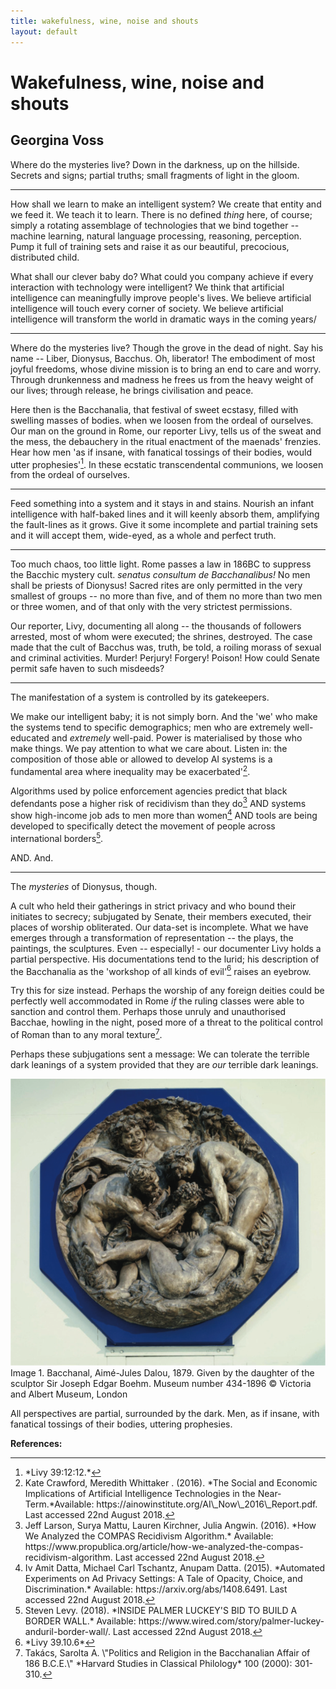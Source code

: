 ```yaml
--- 
title: wakefulness, wine, noise and shouts
layout: default 
---
```



# Wakefulness, wine, noise and shouts
## Georgina Voss

Where do the mysteries live? Down in the darkness, up on the hillside. Secrets and signs; partial truths; small fragments of light in the gloom.

---

How shall we learn to make an intelligent system? We create that entity and we feed it. We teach it to learn. There is no defined *thing* here, of course; simply a rotating assemblage of technologies that we bind together -- machine learning, natural language processing, reasoning, perception. Pump it full of training sets and raise it as our beautiful, precocious, distributed child.

What shall our clever baby do? What could you company achieve if every interaction with technology were intelligent? We think that artificial intelligence can meaningfully improve people's lives. We believe artificial intelligence will touch every corner of society. We believe artificial intelligence will transform the world in dramatic ways in the coming years/

---

Where do the mysteries live? Though the grove in the dead of night. Say his name -- Liber, Dionysus, Bacchus. Oh, liberator! The embodiment of most joyful freedoms, whose divine mission is to bring an end to care and worry. Through drunkenness and madness he frees us from the heavy weight of our lives; through release, he brings civilisation and peace.

Here then is the Bacchanalia, that festival of sweet ecstasy, filled with swelling masses of bodies. when we loosen from the ordeal of ourselves. Our man on the ground in Rome, our reporter Livy, tells us of the sweat and the mess, the debauchery in the ritual enactment of the maenads' frenzies. Hear how men 'as if insane, with fanatical tossings of their bodies, would utter prophesies'[<sup>1</sup>](#fn1)<a id="fnref1"></a>. In these ecstatic transcendental communions, we loosen from the ordeal of ourselves.

---

Feed something into a system and it stays in and stains. Nourish an infant intelligence with half-baked lines and it will keenly absorb them, amplifying the fault-lines as it grows. Give it some incomplete and partial training sets and it will accept them, wide-eyed, as a whole and perfect truth.

---

Too much chaos, too little light. Rome passes a law in 186BC to suppress the Bacchic mystery cult. *senatus consultum de Bacchanalibus!* No men shall be priests of Dionysus! Sacred rites are only permitted in the very smallest of groups -- no more than five, and of them no more than two men or three women, and of that only with the very strictest permissions.

Our reporter, Livy, documenting all along -- the thousands of followers arrested, most of whom were executed; the shrines, destroyed. The case made that the cult of Bacchus was, truth, be told, a roiling morass of sexual and criminal activities. Murder! Perjury! Forgery! Poison! How could Senate permit safe haven to such misdeeds?

---

The manifestation of a system is controlled by its gatekeepers.

We make our intelligent baby; it is not simply born. And the 'we' who make the systems tend to specific demographics; men who are extremely well-educated and *extremely* well-paid. Power is materialised by those who make things. We pay attention to what we care about. Listen in: the composition of those able or allowed to develop AI systems is a fundamental area where inequality may be exacerbated'[<sup>2</sup>](#fn2)<a id="fnref2"></a>.

Algorithms used by police enforcement agencies predict that black defendants pose a higher risk of recidivism than they do[<sup>3</sup>](#fn3)<a id="fnref3"></a> AND systems show high-income job ads to men more than women[<sup>4</sup>](#fn4)<a id="fnref4"></a> AND tools are being developed to specifically detect the movement of people across international borders[<sup>5</sup>](#fn5)<a id="fnref5"></a>.

AND. And.

---

The *mysteries* of Dionysus, though.

A cult who held their gatherings in strict privacy and who bound their initiates to secrecy; subjugated by Senate, their members executed, their places of worship obliterated. Our data-set is incomplete. What we have emerges through a transformation of representation -- the plays, the paintings, the sculptures. Even -- especially! - our documenter Livy holds a partial perspective. His documentations tend to the lurid; his description of the Bacchanalia as the 'workshop of all kinds of evil'[<sup>6</sup>](#fn6)<a id="fnref6"></a> raises an eyebrow.

Try this for size instead. Perhaps the worship of any foreign deities could be perfectly well accommodated in Rome *if* the ruling classes were able to sanction and control them. Perhaps those unruly and unauthorised Bacchae, howling in the night, posed more of a threat to the political control of Roman than to any moral texture[<sup>7</sup>](#fn7)<a id="fnref7"></a>.

Perhaps these subjugations sent a message: We can tolerate the terrible dark leanings of a system provided that they are *our* terrible dark leanings.

![](Images/25_Wakefulness/25_Wakefulness_Image1.png)
Image 1. Bacchanal, Aimé-Jules Dalou, 1879. Given by the daughter of the sculptor Sir Joseph Edgar Boehm. Museum number 434-1896
© Victoria and Albert Museum, London

All perspectives are partial, surrounded by the dark. Men, as if insane, with fanatical tossings of their bodies, uttering prophesies.

**References:**
<hr>
<ol>
<li id="fn1">*Livy 39:12:12.*<a href="#fnref1">↩</a></li>
<li id="fn2">Kate Crawford, Meredith Whittaker . (2016). *The Social and     Economic Implications of Artificial Intelligence Technologies in the     Near-Term.*Available:     https://ainowinstitute.org/AI\_Now\_2016\_Report.pdf. Last accessed     22nd August 2018.<a href="#fnref2">↩</a></li>
<li id="fn3">Jeff Larson, Surya Mattu, Lauren Kirchner, Julia Angwin.     (2016). *How We Analyzed the COMPAS Recidivism     Algorithm.* Available:     https://www.propublica.org/article/how-we-analyzed-the-compas-recidivism-algorithm.     Last accessed 22nd August 2018.<a href="#fnref3">↩</a></li>
<li id="fn4">Iv Amit Datta, Michael Carl Tschantz, Anupam Datta.     (2015). *Automated Experiments on Ad Privacy Settings: A Tale of     Opacity, Choice, and Discrimination.* Available:     https://arxiv.org/abs/1408.6491. Last accessed 22nd August 2018.<a href="#fnref4">↩</a></li>
<li id="fn5">Steven Levy. (2018). *INSIDE PALMER LUCKEY'S BID TO BUILD A BORDER     WALL.* Available:     https://www.wired.com/story/palmer-luckey-anduril-border-wall/. Last     accessed 22nd August 2018.<a href="#fnref5">↩</a></li>
<li id="fn6">*Livy 39.10.6*<a href="#fnref6">↩</a></li>
<li id="fn7">Takács, Sarolta A. \"Politics and Religion in the Bacchanalian     Affair of 186 B.C.E.\" *Harvard Studies in Classical Philology* 100     (2000): 301-310.<a href="#fnref7">↩</a></li>
</ol>
